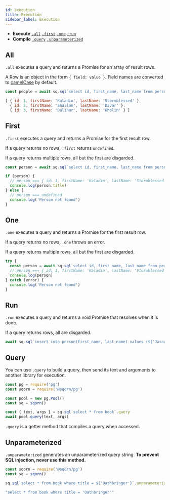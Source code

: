 ```yaml
---
id: execution
title: Execution
sidebar_label: Execution
---
```


* **Execute** [`.all`](#all) [`.first`](#first) [`.one`](#one) [`.run`](#run)
* **Compile** [`.query`](#manually) [`.unparameterized`](#manually)

## All

`.all` executes a query and returns a Promise for an array of result rows.

A Row is an object in the form `{ field: value }`. Field names are converted to [camelCase](configuration#map-output-keys) by default.

```js
const people = await sq.sql`select id, first_name, last_name from person`.all()

[ { id: 1, firstName: 'Kaladin', lastName: 'Stormblessed' },
  { id: 2, firstName: 'Shallan', lastName: 'Davar' },
  { id: 3, firstName: 'Dalinar', lastName: 'Kholin' } ]
```

## First

`.first` executes a query and returns a Promise for the first result row.

If a query returns no rows, `.first` returns `undefined`.

If a query returns multiple rows, all but the first are disgarded.

```js
const person = await sq.sql`select id, first_name, last_name from person limit 1`.first()

if (person) {
  // person === { id: 1, firstName: 'Kaladin', lastName: 'Stormblessed' }
  console.log(person.title)
} else {
  // person === undefined
  console.log('Person not found')
}
```

## One

`.one` executes a query and returns a Promise for the first result row.

If a query returns no rows, `.one` throws an error.

If a query returns multiple rows, all but the first are disgarded.

```js
try {
  const person = await sq.sql`select id, first_name, last_name from person where id = ${1}`.one()
  // person === { id: 1, firstName: 'Kaladin', lastName: 'Stormblessed' }
  console.log(person)
} catch (error) {
  console.log('Person not found')
}
```

## Run

`.run` executes a query and returns a void Promise that resolves when it is done.

If a query returns rows, all are disgarded.

```js
await sq.sql`insert into person(first_name, last_name) values (${'Jasnah'}, ${'Kholin'})`.run()
```

## Query

You can use `.query` to build a query, then send its text and arguments to another library for execution.

```js
const pg = require('pg')
const sqorn = require('@sqorn/pg')

const pool = new pg.Pool()
const sq = sqorn()

const { text, args } = sq.sql`select * from book`.query
await pool.query(text, args)
```

`.query` is a getter method that compiles a query when accessed.

## Unparameterized

`.unparameterized` generates an unparameterized query string.  **To prevent SQL injection, never use this method.**

```js
const sqorn = require('@sqorn/pg')
const sq = sqorn()

sq.sql`select * from book where title = ${'Oathbringer'}`.unparameterized

"select * from book where title = 'Oathbringer'"
```